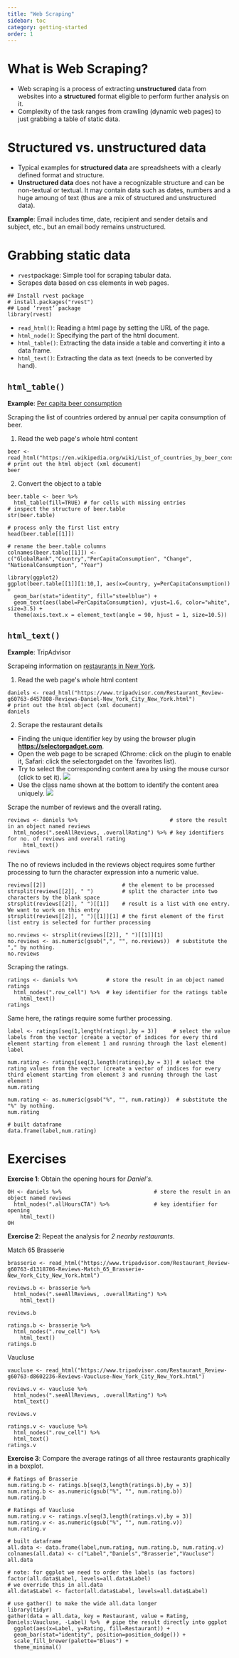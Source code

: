 ```yaml
---
title: "Web Scraping"
sidebar: toc
category: getting-started
order: 1
---
```


# What is Web Scraping?
  
* Web scraping is a process of extracting **unstructured** data from websites into a **structured** format eligible to 
perform further analysis on it.
* Complexity of the task ranges from crawling (dynamic web pages) to just grabbing a table of static data.

# Structured vs. unstructured data

* Typical examples for **structured data** are spreadsheets with a clearly defined format and structure.
* **Unstructured data** does not have a recognizable structure and can be non-textual or textual. It may contain data 
such as dates, numbers and a huge amoung of text (thus are a mix of structured and unstructured data).

**Example**: Email includes time, date, recipient and sender details and subject, etc., but an email body remains unstructured. 

# Grabbing static data

* `rvest`package: Simple tool for scraping tabular data.
* Scrapes data based on css elements in web pages.

```{r}
## Install rvest package
# install.packages("rvest")
## Load ‘rvest’ package
library(rvest)
```

* `read_html()`: Reading a html page by setting the URL of the page.
* `html_node()`: Specifying the part of the html document.
* `html_table()`: Extracting the data inside a table and converting it into a data frame.
* `html_text()`: Extracting the data as text (needs to be converted by hand).

## `html_table()`

**Example**: [Per capita beer consumption](https://en.wikipedia.org/wiki/List_of_countries_by_beer_consumption_per_capita)

Scraping the list of countries ordered by annual per capita consumption of beer.

1. Read the web page's whole html content

```{r}
beer <- read_html("https://en.wikipedia.org/wiki/List_of_countries_by_beer_consumption_per_capita")
# print out the html object (xml document)
beer
```

2. Convert the object to a table

```{r}
beer.table <- beer %>%
  html_table(fill=TRUE) # for cells with missing entries
# inspect the structure of beer.table
str(beer.table)
```

```{r}
# process only the first list entry
head(beer.table[[1]])
```

```{r}
# rename the beer.table columns
colnames(beer.table[[1]]) <- c("GlobalRank","Country","PerCapitaConsumption", "Change", "NationalConsumption", "Year")

library(ggplot2)
ggplot(beer.table[[1]][1:10,], aes(x=Country, y=PerCapitaConsumption)) +
  geom_bar(stat="identity", fill="steelblue") +
  geom_text(aes(label=PerCapitaConsumption), vjust=1.6, color="white", size=3.5) +
  theme(axis.text.x = element_text(angle = 90, hjust = 1, size=10.5))
```

## `html_text()`

**Example**: TripAdvisor 

Scrapeing information on [restaurants in New York](https://www.tripadvisor.com/Restaurant_Review-g60763-d457808-Reviews-Daniel-New_York_City_New_York.html).

1. Read the web page's whole html content
```{r}
daniels <- read_html("https://www.tripadvisor.com/Restaurant_Review-g60763-d457808-Reviews-Daniel-New_York_City_New_York.html")
# print out the html object (xml document)
daniels
```

2. Scrape the restaurant details  

* Finding the unique identifier key by using the browser plugin **https://selectorgadget.com**. 
* Open the web page to be scraped (Chrome: click on the plugin to enable it, Safari: click the selectorgadet on the `favorites list).
* Try to select the corresponding content area by using the mouse cursor (click to set it).
![](./Ressources/SelectorGadget.png)
* Use the class name shown at the bottom to identify the content area uniquely.
![](./Ressources/SelectorGadget2.png)

Scrape the number of reviews and the overall rating.

```{r}
reviews <- daniels %>%                             # store the result in an object named reviews
  html_nodes(".seeAllReviews, .overallRating") %>% # key identifiers for no. of reviews and overall rating 
     html_text()
reviews
```

The no of reviews included in the reviews object requires some further processing to turn the character expression into a numeric value.

```{r}
reviews[[2]]                        # the element to be processed
strsplit(reviews[[2]], " ")         # split the character into two characters by the blank space
strsplit(reviews[[2]], " ")[[1]]    # result is a list with one entry. We want to work on this entry
strsplit(reviews[[2]], " ")[[1]][1] # the first element of the first list entry is selected for further processing

no.reviews <- strsplit(reviews[[2]], " ")[[1]][1] 
no.reviews <- as.numeric(gsub(",", "", no.reviews))  # substitute the "," by nothing.
no.reviews
```

Scraping the ratings.

```{r}
ratings <- daniels %>%         # store the result in an object named ratings
  html_nodes(".row_cell") %>%  # key identifier for the ratings table
    html_text()
ratings
```

Same here, the ratings require some further processing.

```{r}
label <- ratings[seq(1,length(ratings),by = 3)]     # select the value labels from the vector (create a vector of indices for every third element starting from element 1 and running through the last element)
label

num.rating <- ratings[seq(3,length(ratings),by = 3)] # select the rating values from the vector (create a vector of indices for every third element starting from element 3 and running through the last element)
num.rating

num.rating <- as.numeric(gsub("%", "", num.rating))  # substitute the "%" by nothing.
num.rating

# built dataframe
data.frame(label,num.rating)
```

# Exercises

**Exercise 1**: Obtain the opening hours for *Daniel's*.

```{r}
OH <- daniels %>%                             # store the result in an object named reviews
  html_nodes(".allHoursCTA") %>%              # key identifier for opening
    html_text()
OH
```

**Exercise 2**: Repeat the analysis for *2 nearby restaurants*.

Match 65 Brasserie
```{r}
brasserie <- read_html("https://www.tripadvisor.com/Restaurant_Review-g60763-d1318706-Reviews-Match_65_Brasserie-New_York_City_New_York.html")

reviews.b <- brasserie %>%                             
  html_nodes(".seeAllReviews, .overallRating") %>%
    html_text()

reviews.b
```

```{r}
ratings.b <- brasserie %>%      
  html_nodes(".row_cell") %>%  
    html_text()
ratings.b
```

Vaucluse
```{r}
vaucluse <- read_html("https://www.tripadvisor.com/Restaurant_Review-g60763-d8602236-Reviews-Vaucluse-New_York_City_New_York.html")

reviews.v <- vaucluse %>%                             
  html_nodes(".seeAllReviews, .overallRating") %>%
  html_text()

reviews.v
```

```{r}
ratings.v <- vaucluse %>%      
  html_nodes(".row_cell") %>%  
  html_text()
ratings.v
```

**Exercise 3**: Compare the average ratings of all three restaurants graphically in a boxplot. 

```{r}
# Ratings of Brasserie
num.rating.b <- ratings.b[seq(3,length(ratings.b),by = 3)] 
num.rating.b <- as.numeric(gsub("%", "", num.rating.b)) 
num.rating.b

# Ratings of Vaucluse
num.rating.v <- ratings.v[seq(3,length(ratings.v),by = 3)] 
num.rating.v <- as.numeric(gsub("%", "", num.rating.v)) 
num.rating.v

# built dataframe
all.data <- data.frame(label,num.rating, num.rating.b, num.rating.v)
colnames(all.data) <- c("Label","Daniels","Brasserie","Vaucluse")
all.data
```

```{r}
# note: for ggplot we need to order the labels (as factors)
factor(all.data$Label, levels=all.data$Label)
# we override this in all.data
all.data$Label <- factor(all.data$Label, levels=all.data$Label)

# use gather() to make the wide all.data longer
library(tidyr)
gather(data = all.data, key = Restaurant, value = Rating, Daniels:Vaucluse, -Label) %>%  # pipe the result directly into ggplot
  ggplot(aes(x=Label, y=Rating, fill=Restaurant)) +
  geom_bar(stat="identity", position=position_dodge()) +
  scale_fill_brewer(palette="Blues") +
  theme_minimal()
```
